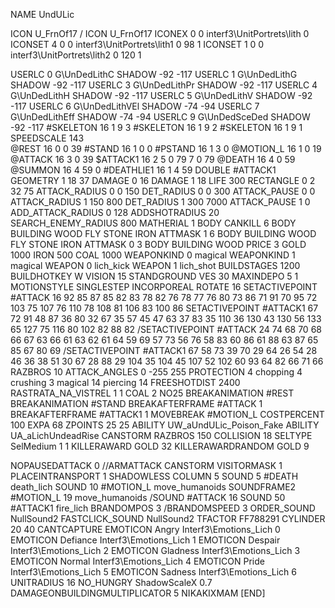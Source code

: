 NAME 			UndULic

ICON U_FrnOf17
/
ICON 			U_FrnOf17
ICONEX 0 0 interf3\UnitPortrets\lith 0
ICONSET 4 0 0 interf3\UnitPortrets\lith1 0 98 1
ICONSET 1 0 0 interf3\UnitPortrets\lith2 0 120 1

USERLC 			0 G\UnDedLithC SHADOW   -92 -117
USERLC 			1 G\UnDedLithG SHADOW   -92 -117
USERLC 			3 G\UnDedLithPr SHADOW  -92 -117
USERLC 			4 G\UnDedLithH SHADOW   -92 -117
USERLC 			5 G\UnDedLithV SHADOW   -92 -117
USERLC 			6 G\UnDedLithVEl SHADOW -74 -94
USERLC 			7 G\UnDedLithEff SHADOW -74 -94
USERLC 			9 G\UnDedSceDed SHADOW -92 -117
#SKELETON               16 1 9 3
#SKELETON               16 1 9 2
#SKELETON               16 1 9 1
SPEEDSCALE 143           
@REST     		16 0 0 39
#STAND    		16 1 0 0
#PSTAND   		16 1 3 0
@MOTION_L 		16 1 0 19
@ATTACK   		16 3 0 39
$ATTACK1  		16 2 5 0 79 7 0 79
@DEATH 			16 4 0 59
@SUMMON 			16 4 59 0 
#DEATHLIE1 		16 1 4 59
DOUBLE 			#ATTACK1
GEOMETRY 		1 18 37
DAMAGE   		0 16
DAMAGE   		1 18
LIFE     		300
RECTANGLE 		0 2 32 75
ATTACK_RADIUS 		0 0 150
DET_RADIUS 		0 0 300
ATTACK_PAUSE 		0 0
ATTACK_RADIUS 		1 150 800
DET_RADIUS 		1 300 7000
ATTACK_PAUSE 		1 0
ADD_ATTACK_RADIUS 	0 128
ADDSHOTRADIUS 20
SEARCH_ENEMY_RADIUS 	800
MATHERIAL 		1 BODY
CANKILL 6 BODY BUILDING WOOD FLY STONE IRON
ATTMASK 1 6  BODY BUILDING WOOD FLY STONE IRON
ATTMASK 0 3  BODY BUILDING WOOD
PRICE 			3 GOLD 1000 IRON 500 COAL 1000
WEAPONKIND 		0 magical
WEAPONKIND 		1 magical
WEAPON 			0 lich_kick
WEAPON 			1 lich_shot
BUILDSTAGES 		1200
BUILDHOTKEY		W
VISION 			15
STANDGROUND
VES 			30
MAXINDEPO 5 1
MOTIONSTYLE 		SINGLESTEP
INCORPOREAL
ROTATE 			16
SETACTIVEPOINT 		#ATTACK 16 92 85 87 85 82 83 78 82 76 78 77 76 80 73 86 71 91 70 95 72 103 75 107 76 110 78 108 81 106 83 100 86
SETACTIVEPOINT 		#ATTACK1 67 72 91 48 87 36 80 32 67 35 57 45 47 63 37 83 35 110 36 130 43 130 56 133 65 127 75 116 80 102 82 88 82 
/SETACTIVEPOINT 		#ATTACK 24 74 68 70 68 66 67 63 66 61 63 62 61 64 59 69 57 73 56 76 58 83 60 86 61 88 63 87 65 85 67 80 69
/SETACTIVEPOINT 		#ATTACK1 67 58 73 39 70 29 64 26 54 28 46 36 38 51 30 67 28 88 29 104 35 104 45 107 52 102 60 93 64 82 66 71 66 
RAZBROS 		10
ATTACK_ANGLES 	 	0 -255 255
PROTECTION 		4 chopping 4 crushing 3 magical 14 piercing 14
FREESHOTDIST 		2400
RASTRATA_NA_VISTREL 	1 1 COAL 2
NO25
BREAKANIMATION 		#REST
BREAKANIMATION 		#STAND
BREAKAFTERFRAME #ATTACK 1
BREAKAFTERFRAME #ATTACK1 1
MOVEBREAK 		#MOTION_L
COSTPERCENT 		100
EXPA 			68
ZPOINTS	25 25
ABILITY 		UW_aUndULic_Poison_Fake
ABILITY         UA_aLichUndeadRise
CANSTORM
RAZBROS 150
COLLISION 18
SELTYPE SelMedium 1 1
KILLERAWARD             GOLD 32
KILLERAWARDRANDOM       GOLD 9

NOPAUSEDATTACK 0
//ARMATTACK
CANSTORM
VISITORMASK 1
PLACEINTRANSPORT 1
SHADOWLESS
COLUMN 5
SOUND 5 #DEATH death_lich
SOUND 10 #MOTION_L move_humanoids
SOUNDFRAME2 #MOTION_L 19 move_humanoids
/SOUND #ATTACK 16
SOUND 50 #ATTACK1 fire_lich
BRANDOMPOS 3
/BRANDOMSPEED 3
ORDER_SOUND NullSound2
FASTCLICK_SOUND NullSound2
TFACTOR FF788291
CYLINDER 20 40
CANTCAPTURE
EMOTICON Angry Interf3\Emotions_Lich 0
EMOTICON Defiance Interf3\Emotions_Lich 1
EMOTICON Despair Interf3\Emotions_Lich 2
EMOTICON Gladness Interf3\Emotions_Lich 3
EMOTICON Normal Interf3\Emotions_Lich 4
EMOTICON Pride Interf3\Emotions_Lich 5
EMOTICON Sadness Interf3\Emotions_Lich 6
UNITRADIUS 16
NO_HUNGRY
ShadowScaleX 0.7
DAMAGEONBUILDINGMULTIPLICATOR 5
NIKAKIXMAM
[END]
